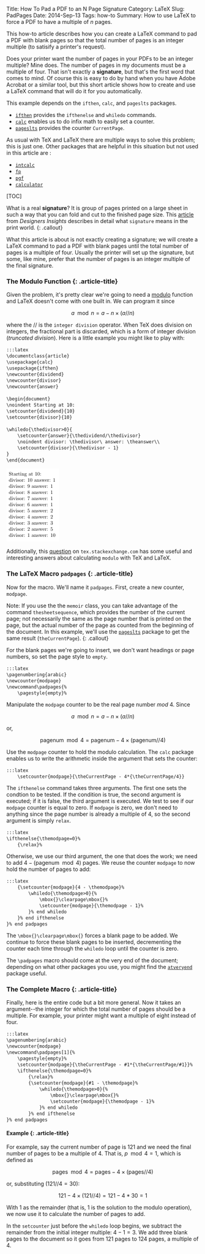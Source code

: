 Title: How To Pad a PDF to an N Page Signature
Category: LaTeX
Slug: PadPages
Date: 2014-Sep-13
Tags: how-to
Summary: How to use LaTeX to force a PDF to have a multiple of *n* pages.

This how-to article describes how you can create a LaTeX command to pad a PDF with blank pages so that the total number of pages is an integer multiple (to satisify a printer's request).

Does your printer want the number of pages in your PDFs to be an integer multiple? Mine does. The number of pages in my documents must be a multiple of four. That isn't exactly a **signature**, but that's the first word that comes to mind. Of course this is easy to do by hand when you have Adobe Acrobat or a similar tool, but this short article shows how to create and use a LaTeX command that will do it for you automatically.

This example depends on the `ifthen`, `calc`, and `pageslts` packages. 

* [`ifthen`](http://ctan.org/pkg/ifthen) provides the `ifthenelse` and `whiledo` commands.
* [`calc`](http://ctan.org/pkg/calc) enables us to do infix math to easily set a counter.
* [`pageslts`](http://ctan.org/pkg/pageslts) provides the counter `CurrentPage`.

As usual with TeX and LaTeX there are multiple ways to solve this problem; this is just one. Other packages that are helpful in this situation but not used in this article are :

* [`intcalc`](http://www.ctan.org/pkg/intcalc)
* [`fp`](http://ctan.org/pkg/fp)
* [`pgf`](http://ctan.org/pkg/pgf)
* [`calculator`](http://ctan.org/pkg/calculator)

[TOC]

What is a real **signature**? It is group of pages printed on a large sheet in such a way that you can fold and cut to the finished page size. This [article](http://www.designersinsights.com/designer-resources/understanding-and-working-with-print) from *Designers Insights* describes in detail what `signature` means in the print world.
{: .callout}

What this article is about is not exactly creating a signature; we will create a LaTeX command to pad a PDF with blank pages until the total number of pages is a multiple of four. Usually the printer will set up the signature, but some, like mine, prefer that the number of pages is an integer multiple of the final signature. 

### The Modulo Function {: .article-title}

Given the problem, it's pretty clear we're going to need a [modulo](http://en.wikipedia.org/wiki/Modulo_operation) function and LaTeX doesn't come with one built in. We can program it since

$$
 a\mod n = a - n\times(a//n)
$$

 where the $//$ is the `integer division` operator. When TeX does division on integers, the fractional part is discarded, which is a form of integer division (*truncated division*). Here is a little example you might like to play with: 

    :::latex
    \documentclass{article}
    \usepackage{calc}
    \usepackage{ifthen}
    \newcounter{dividend}
    \newcounter{divisor}
    \newcounter{answer}

    \begin{document}
    \noindent Starting at 10:
    \setcounter{dividend}{10}
    \setcounter{divisor}{10}

    \whiledo{\thedivisor>0}{
        \setcounter{answer}{\thedividend/\thedivisor}
        \noindent divisor: \thedivisor\ answer: \theanswer\\
        \setcounter{divisor}{\thedivisor - 1}
    }
    \end{document}

![moduloex][moduloex]

Additionally, this [question](http://tex.stackexchange.com/questions/34424/how-do-i-calculate-n-modulo-3-in-latex) on `tex.stackexchange.com` has some useful and interesting answers about calculating `modulo` with TeX and LaTeX.

### The LaTeX Macro `padpages` {: .article-title}

Now for the macro. We'll name it `padpages`. First, create a new counter, `modpage`.

<span class="note">Note: </span>If you use the the `memoir` class, you can take advantage of the command `thesheetsequence`, which provides the number of the current page; not necessarily the same as the page number that is printed on the page, but the actual number of the page as counted from the beginning of the document. In this example, we'll use the [`pageslts`](http://ctan.org/pkg/pageslts) package to get the same result (`theCurrentPage`).
{: .callout}

For the blank pages we're going to insert, we don't want headings or page numbers, so set the page style to `empty`.

    :::latex
    \pagenumbering{arabic}
    \newcounter{modpage}
    \newcommand\padpages{%
        \pagestyle{empty}%

Manipulate the `modpage` counter to be the real page number *mod* 4. Since 

$$
a \mod n = a - n \times(a//n)
$$

or,

$$
\text{pagenum} \mod 4 = \text{pagenum} - 4 \times (\text{pagenum}//4)
$$

Use the `modpage` counter to hold the modulo calculation. The `calc` package enables us to write the arithmetic inside the argument that sets the counter:

    :::latex
        \setcounter{modpage}{\theCurrentPage - 4*{\theCurrentPage/4}}

The `ifthenelse` command takes three arguments. The first one sets the condtion to be tested.  If the condition is true, the second argument is executed; if it is false, the third argument is executed. We test to see if our `modpage` counter is equal to zero. If `modpage` is zero, we don't need to anything since the page number is already a multiple of 4, so the second argument is simply `relax`.

    :::latex
    \ifthenelse{\themodpage=0}%
        {\relax}%

Otherwise, we use our third argument, the one that does the work; we need to add $4 - (\text{pagenum}\mod 4)$ pages. We reuse the counter `modpage` to now hold the number of pages to add:

    :::latex
        {\setcounter{modpage}{4 - \themodpage}%
            \whiledo{\themodpage>0}{%
                \mbox{}\clearpage\mbox{}%
                \setcounter{modpage}{\themodpage - 1}%
            }% end whiledo
        }% end ifthenelse
    }% end padpages

The `\mbox{}\clearpage\mbox{}` forces a blank page to be added. We continue to force these blank pages to be inserted, decrementing the counter each time through the `whiledo` loop until the counter is zero.

The `\padpages` macro should come at the very end of the document; depending on what other packages you use, you might find the [`atveryend`](http://www.ctan.org/pkg/atveryend) package useful.

### The Complete Macro {: .article-title}

Finally, here is the entire code but a bit more general. Now it takes an argument--the integer for which the total number of pages should be a multiple. For example, your printer might want a multiple of eight instead of four.

    :::latex
    \pagenumbering{arabic}
    \newcounter{modpage}
    \newcommand\padpages[1]{%
        \pagestyle{empty}%
        \setcounter{modpage}{\theCurrentPage - #1*{\theCurrentPage/#1}}%
        \ifthenelse{\themodpage=0}%
            {\relax}%
            {\setcounter{modpage}{#1 - \themodpage}%
                \whiledo{\themodpage>0}{%
                    \mbox{}\clearpage\mbox{}%
                    \setcounter{modpage}{\themodpage - 1}%
                }% end whiledo
            }% end ifthenelse
    }% end padpages

#### Example {: .article-title}

For example, say the current number of page is 121 and we need the final number of pages to be a multiple of 4. That is, $p \mod 4 = 1$, which is defined as

$$
    \text{pages} \mod 4 = \text{pages} - 4\times(\text{pages}//4)
$$

or, substituting ($121//4=30$):

$$
  121 - 4\times(121//4) = 121-4*30 = 1
$$

With 1 as the remainder (that is, 1 is the solution to the modulo operation), we now use it to calculate the number of pages to add. 

In the `setcounter` just before the `whiledo` loop begins, we subtract the remainder from the initial integer multiple: $4-1=3$. We add three blank pages to the document so it goes from 121 pages to 124 pages, a multiple of 4.

[moduloex]: ../images/modulo_example.png